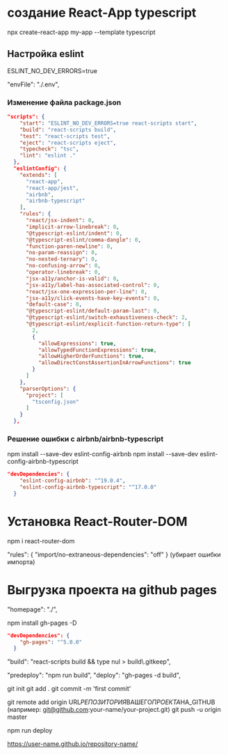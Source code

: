 # создание React-App typescript

npx create-react-app my-app --template typescript

<!-- (вместо my-app - можно указать своё название проекта, либо просто поставить точку . чтобы создать проект в текущей папке (проект при этом должен иметь в имени только маленькие буквы без пробелов и спец.символов)) -->

## Настройка eslint

<!-- - Нужно создать файл с именем .env в директории проекта и добавить в него следующую строку: -->

ESLINT_NO_DEV_ERRORS=true

<!-- А также добавить следующий код в package.json (например в самый конец): -->

"envFile": "./.env",

### Изменение файла package.json

<!-- Необходимо вставить этот код от "scripts" до "browserslist": -->

```json lines
"scripts": {
    "start": "ESLINT_NO_DEV_ERRORS=true react-scripts start",
    "build": "react-scripts build",
    "test": "react-scripts test",
    "eject": "react-scripts eject",
    "typecheck": "tsc",
    "lint": "eslint ."
  },
  "eslintConfig": {
    "extends": [
      "react-app",
      "react-app/jest",
      "airbnb",
      "airbnb-typescript"
    ],
    "rules": {
      "react/jsx-indent": 0,
      "implicit-arrow-linebreak": 0,
      "@typescript-eslint/indent": 0,
      "@typescript-eslint/comma-dangle": 0,
      "function-paren-newline": 0,
      "no-param-reassign": 0,
      "no-nested-ternary": 0,
      "no-confusing-arrow": 0,
      "operator-linebreak": 0,
      "jsx-a11y/anchor-is-valid": 0,
      "jsx-a11y/label-has-associated-control": 0,
      "react/jsx-one-expression-per-line": 0,
      "jsx-a11y/click-events-have-key-events": 0,
      "default-case": 0,
      "@typescript-eslint/default-param-last": 0,
      "@typescript-eslint/switch-exhaustiveness-check": 2,
      "@typescript-eslint/explicit-function-return-type": [
        2,
        {
          "allowExpressions": true,
          "allowTypedFunctionExpressions": true,
          "allowHigherOrderFunctions": true,
          "allowDirectConstAssertionInArrowFunctions": true
        }
      ]
    },
    "parserOptions": {
      "project": [
        "tsconfig.json"
      ]
    }
  },
```

### Решение ошибки с airbnb/airbnb-typescript

<!-- После этого скорее всего будут 2 ошибки при запуске проекта -->
<!-- Для их решения нужно ввести 2 команды по очереди: -->

npm install --save-dev eslint-config-airbnb
npm install --save-dev eslint-config-airbnb-typescript

<!-- После выполнения убедиться, что в самом конце файла package.json появилось 2 новые development dependencies: -->

```json lines
"devDependencies": {
    "eslint-config-airbnb": "^19.0.4",
    "eslint-config-airbnb-typescript": "^17.0.0"
  }
```

# Установка React-Router-DOM

npm i react-router-dom

<!-- Если в файлах проекта при импорте from 'react-router-dom' возникает ошибка, то её можно исправить добавлением правила в package.json: -->

"rules": { "import/no-extraneous-dependencies": "off" } (убирает ошибки импорта)

# Выгрузка проекта на github pages

<!-- Чтобы избежать проблем с путями к файлам проекта, нужно добавить в файл package.json следующий код (например в самом начале): -->

"homepage": "./",

<!-- Один из самых простых способов деплоя проекта на GitHub Pages - это использование специального "npm" пакета. Для его установки надо выполнить команду: -->

npm install gh-pages -D

<!-- Обратите внимание, что после выполнения в файле package.json будет добавлена новая development dependencies: -->

```json lines
"devDependencies": {
    "gh-pages": "^5.0.0"
  }
```

<!-- А также изменена команда "build" в "scripts" на следующую строку: -->
<!-- Имейте ввиду что эта строка для Windows. На системах Mac/Linux она будет отличаться -->

"build": "react-scripts build && type nul > build\\.gitkeep",

<!-- Затем в "scripts" файла package.json нужно добавить следующие скрипты: -->

"predeploy": "npm run build",
"deploy": "gh-pages -d build",

<!-- Если репозиторий уже создан, сохраняем изменения и комтитим их. Если нет, то выпоняем следующие шаги: -->

<!-- Создаем новый репозиторий для вашего проекта локально а также на сайте GitHub (если еще не был создан) -->
<!-- Все команды необходимо выполнять из корневой папки вашего проекта!! -->

git init
git add .
git commit -m 'first commit'

<!-- Затем делаем привязку проекта к онлайн репозиторию.  -->

git remote add origin URL*РЕПОЗИТОРИЯ*ВАШЕГО*ПРОЕКТА*НА_GITHUB (например: git@github.com:your-name/your-project.git)
git push -u origin master

<!-- Теперь можно разворачивать React приложение одной командой: -->

npm run deploy

<!-- Эта команда сама сделает билд (build) вашего React приложения и, если нет никаких ошибок, то создаст (или обновит) дополнительную ветвь gh-pages и закомитит туда последнюю версию сборки вашего приложения. Если это первый деплой для вашего проекта, то будет создана новая папка build. Именно она будет выгружена на ветку gh-pages -->

<!-- Также будет автоматически создана страница с вашим проектом на GitHub Pages по адресу:-->

https://user-name.github.io/repository-name/
